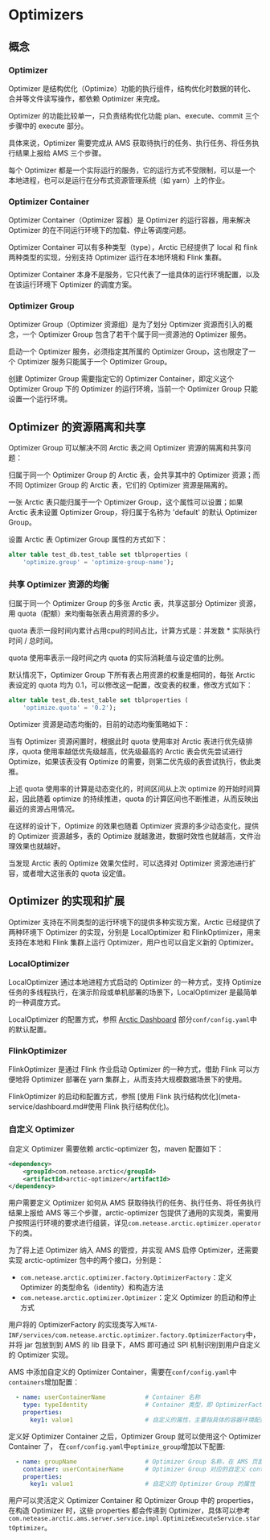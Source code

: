 # Optimizers

## 概念

### Optimizer

Optimizer 是结构优化（Optimize）功能的执行组件，结构优化时数据的转化、合并等文件读写操作，都依赖 Optimizer 来完成。

Optimizer 的功能比较单一，只负责结构优化功能 plan、execute、commit 三个步骤中的 execute 部分。

具体来说，Optimizer 需要完成从 AMS 获取待执行的任务、执行任务、将任务执行结果上报给 AMS 三个步骤。

每个 Optimizer 都是一个实际运行的服务，它的运行方式不受限制，可以是一个本地进程，也可以是运行在分布式资源管理系统（如 yarn）上的作业。

### Optimizer Container

Optimizer Container（Optimizer 容器）是 Optimizer 的运行容器，用来解决 Optimizer 的在不同运行环境下的加载、停止等调度问题。

Optimizer Container 可以有多种类型（type），Arctic 已经提供了 local 和 flink 两种类型的实现，分别支持 Optimizer 运行在本地环境和 Flink 集群。

Optimizer Container 本身不是服务，它只代表了一组具体的运行环境配置，以及在该运行环境下 Optimizer 的调度方案。

### Optimizer Group

Optimizer Group（Optimizer 资源组）是为了划分 Optimizer 资源而引入的概念，一个 Optimizer Group 包含了若干个属于同一资源池的 Optimizer 服务。

启动一个 Optimizer 服务，必须指定其所属的 Optimizer Group，这也限定了一个 Optimizer 服务只能属于一个 Optimizer Group。

创建 Optimizer Group 需要指定它的 Optimizer Container，即定义这个 Optimizer Group 下的 Optimizer 的运行环境，当前一个 Optimizer Group 只能设置一个运行环境。

## Optimizer 的资源隔离和共享

Optimizer Group 可以解决不同 Arctic 表之间 Optimizer 资源的隔离和共享问题： 

归属于同一个 Optimizer Group 的 Arctic 表，会共享其中的 Optimizer 资源；而不同 Optimizer Group 的 Arctic 表，它们的 
Optimizer 资源是隔离的。

一张 Arctic 表只能归属于一个 Optimizer Group，这个属性可以设置；如果 Arctic 表未设置 Optimizer Group，将归属于名称为 'default' 的默认 Optimizer Group。

设置 Arctic 表 Optimizer Group 属性的方式如下：

```sql
alter table test_db.test_table set tblproperties (
    'optimize.group' = 'optimize-group-name');
```

### 共享 Optimizer 资源的均衡

归属于同一个 Optimizer Group 的多张 Arctic 表，共享这部分 Optimizer 资源，用 quota（配额）来均衡每张表占用资源的多少。

quota 表示一段时间内累计占用cpu的时间占比，计算方式是：并发数 * 实际执行时间 / 总时间。

quota 使用率表示一段时间之内 quota 的实际消耗值与设定值的比例。

默认情况下，Optimizer Group 下所有表占用资源的权重是相同的，每张 Arctic 表设定的 quota 均为 0.1，可以修改这一配置，改变表的权重，修改方式如下：

```sql
alter table test_db.test_table set tblproperties (
    'optimize.quota' = '0.2');
```

Optimizer 资源是动态均衡的，目前的动态均衡策略如下：

当有 Optimizer 资源闲置时，根据此时 quota 使用率对 Arctic 表进行优先级排序，quota 使用率越低优先级越高，优先级最高的 Arctic 表会优先尝试进行 Optimize，如果该表没有 Optimize 的需要，则第二优先级的表尝试执行，依此类推。

上述 quota 使用率的计算是动态变化的，时间区间从上次 optimize 的开始时间算起，因此随着 optimize 的持续推进，quota 的计算区间也不断推进，从而反映出最近的资源占用情况。

在这样的设计下，Optimize 的效果也随着 Optimizer 资源的多少动态变化，提供的 Optimizer 资源越多，表的 Optimize 就越激进，数据时效性也就越高，文件治理效果也就越好。

当发现 Arctic 表的 Optimize 效果欠佳时，可以选择对 Optimizer 资源池进行扩容，或者增大这张表的 quota 设定值。


## Optimizer 的实现和扩展

Optimizer 支持在不同类型的运行环境下的提供多种实现方案，Arctic 已经提供了两种环境下 Optimizer 的实现，分别是 LocalOptimizer 和 FlinkOptimizer，用来支持在本地和 Flink 集群上运行 Optimizer，用户也可以自定义新的 
Optimizer。

### LocalOptimizer

LocalOptimizer 通过本地进程方式启动的 Optimizer 的一种方式，支持 Optimize 任务的多线程执行，在演示阶段或单机部署的场景下，LocalOptimizer 是最简单的一种调度方式。

LocalOptimizer 的配置方式，参照 [Arctic Dashboard](meta-service/dashboard.md) 部分`conf/config.yaml`中的默认配置。

### FlinkOptimizer

FlinkOptimizer 是通过 Flink 作业启动 Optimizer 的一种方式，借助 Flink 可以方便地将 Optimizer 部署在 yarn 集群上，从而支持大规模数据场景下的使用。

FlinkOptimizer 的启动和配置方式，参照 [使用 Flink 执行结构优化](meta-service/dashboard.md#使用 Flink 执行结构优化)。

### 自定义 Optimizer

自定义 Optimizer 需要依赖 arctic-optimizer 包，maven 配置如下：

```xml
<dependency>
    <groupId>com.netease.arctic</groupId>
    <artifactId>arctic-optimizer</artifactId>
</dependency>
```

用户需要定义 Optimizer 如何从 AMS 获取待执行的任务、执行任务、将任务执行结果上报给 AMS 等三个步骤，arctic-optimizer 包提供了通用的实现类，需要用户按照运行环境的要求进行组装，详见`com.netease.arctic.optimizer.operator`下的类。

为了将上述 Optimizer 纳入 AMS 的管控，并实现 AMS 启停 Optimizer，还需要实现 arctic-optimizer 包中的两个接口，分别是：

- `com.netease.arctic.optimizer.factory.OptimizerFactory`：定义 Optimizer 的类型命名（identity）和构造方法
- `com.netease.arctic.optimizer.Optimizer`：定义 Optimizer 的启动和停止方式

用户将的 OptimizerFactory 的实现类写入`META-INF/services/com.netease.arctic.optimizer.factory.OptimizerFactory`中，并将 jar 包放到到 AMS 的 lib 目录下，AMS 即可通过 SPI 机制识别到用户自定义的 Optimizer 实现。

AMS 中添加自定义的 Optimizer Container，需要在`conf/config.yaml`中`containers`增加配置：

```yaml
  - name: userContainerName           # Container 名称
    type: typeIdentity                # Container 类型，即 OptimizerFactory 的 identity
    properties:
      key1: value1                    # 自定义的属性，主要指具体的容器环境配置
```

定义好 Optimizer Container 之后，Optimizer Group 就可以使用这个 Optimizer Container 了， 在`conf/config.yaml`中`optimize_group`增加以下配置:

```yaml
  - name: groupName                   # Optimizer Group 名称，在 AMS 页面中可见
    container: userContainerName      # Optimizer Group 对应的自定义 container 名称
    properties:
      key1: value1                    # 自定义的 Optimizer Group 的属性
```

用户可以灵活定义 Optimizer Container 和 Optimizer Group 中的 properties，在构造 Optimizer 时，这些 properties 都会传递到 Optimizer，具体可以参考`com.netease.arctic.ams.server.service.impl.OptimizeExecuteService.startOptimizer`。

